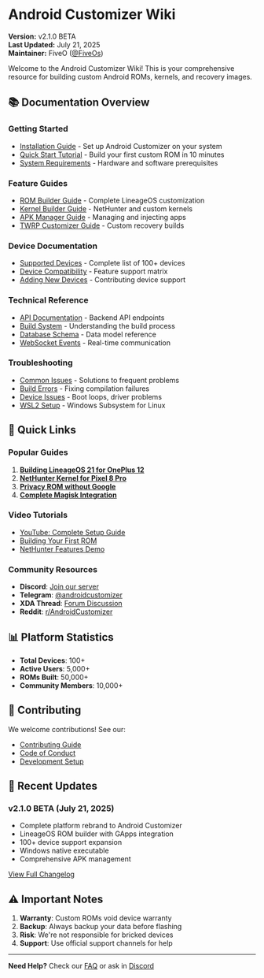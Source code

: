 # Android Customizer Wiki

**Version:** v2.1.0 BETA  
**Last Updated:** July 21, 2025  
**Maintainer:** FiveO ([@FiveOs](https://github.com/FiveOs))  

Welcome to the Android Customizer Wiki! This is your comprehensive resource for building custom Android ROMs, kernels, and recovery images.

## 📚 Documentation Overview

### Getting Started
- [Installation Guide](Installation-Guide.md) - Set up Android Customizer on your system
- [Quick Start Tutorial](Quick-Start.md) - Build your first custom ROM in 10 minutes
- [System Requirements](System-Requirements.md) - Hardware and software prerequisites

### Feature Guides
- [ROM Builder Guide](ROM-Builder.md) - Complete LineageOS customization
- [Kernel Builder Guide](Kernel-Builder.md) - NetHunter and custom kernels
- [APK Manager Guide](APK-Manager.md) - Managing and injecting apps
- [TWRP Customizer Guide](TWRP-Guide.md) - Custom recovery builds

### Device Documentation
- [Supported Devices](Supported-Devices.md) - Complete list of 100+ devices
- [Device Compatibility](Device-Compatibility.md) - Feature support matrix
- [Adding New Devices](Adding-Devices.md) - Contributing device support

### Technical Reference
- [API Documentation](API-Reference.md) - Backend API endpoints
- [Build System](Build-System.md) - Understanding the build process
- [Database Schema](Database-Schema.md) - Data model reference
- [WebSocket Events](WebSocket-Events.md) - Real-time communication

### Troubleshooting
- [Common Issues](Common-Issues.md) - Solutions to frequent problems
- [Build Errors](Build-Errors.md) - Fixing compilation failures
- [Device Issues](Device-Issues.md) - Boot loops, driver problems
- [WSL2 Setup](WSL2-Setup.md) - Windows Subsystem for Linux

## 🚀 Quick Links

### Popular Guides
1. **[Building LineageOS 21 for OnePlus 12](guides/oneplus12-lineageos21.md)**
2. **[NetHunter Kernel for Pixel 8 Pro](guides/pixel8pro-nethunter.md)**
3. **[Privacy ROM without Google](guides/privacy-rom-guide.md)**
4. **[Complete Magisk Integration](guides/magisk-integration.md)**

### Video Tutorials
- [YouTube: Complete Setup Guide](https://youtube.com/watch?v=xxxxx)
- [Building Your First ROM](https://youtube.com/watch?v=xxxxx)
- [NetHunter Features Demo](https://youtube.com/watch?v=xxxxx)

### Community Resources
- **Discord**: [Join our server](https://discord.gg/androidcustomizer)
- **Telegram**: [@androidcustomizer](https://t.me/androidcustomizer)
- **XDA Thread**: [Forum Discussion](https://forum.xda-developers.com/t/android-customizer.xxxxx)
- **Reddit**: [r/AndroidCustomizer](https://reddit.com/r/AndroidCustomizer)

## 📊 Platform Statistics

- **Total Devices**: 100+
- **Active Users**: 5,000+
- **ROMs Built**: 50,000+
- **Community Members**: 10,000+

## 🤝 Contributing

We welcome contributions! See our:
- [Contributing Guide](Contributing.md)
- [Code of Conduct](Code-of-Conduct.md)
- [Development Setup](Development-Setup.md)

## 📝 Recent Updates

### v2.1.0 BETA (July 21, 2025)
- Complete platform rebrand to Android Customizer
- LineageOS ROM builder with GApps integration
- 100+ device support expansion
- Windows native executable
- Comprehensive APK management

[View Full Changelog](https://github.com/FiveOs/android-kernel-customizer/blob/main/CHANGELOG.md)

## ⚠️ Important Notes

1. **Warranty**: Custom ROMs void device warranty
2. **Backup**: Always backup your data before flashing
3. **Risk**: We're not responsible for bricked devices
4. **Support**: Use official support channels for help

---

**Need Help?** Check our [FAQ](FAQ.md) or ask in [Discord](https://discord.gg/androidcustomizer)